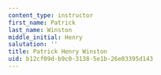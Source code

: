 ```yaml
---
content_type: instructor
first_name: Patrick
last_name: Winston
middle_initial: Henry
salutation: ''
title: Patrick Henry Winston
uid: b12cf09d-b9c0-3138-5e1b-26e03395d143
---
```

